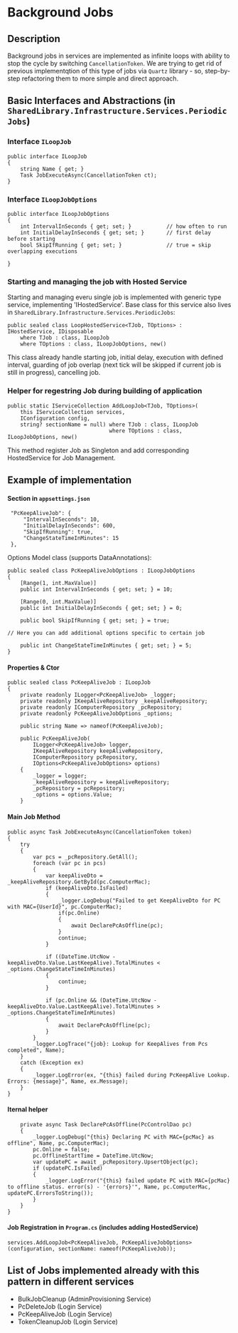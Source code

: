 # Background Jobs

## Description

Background jobs in services are implemented as infinite loops with ability to stop the cycle by switching `CancellationToken`. We are trying to get rid of previous implementqtion of this type of jobs via `Quartz` library - so, step-by-step refactoring them to more simple and direct approach.

## Basic Interfaces and Abstractions (in `SharedLibrary.Infrastructure.Services.PeriodicJobs`)

### Interface `ILoopJob`

```
public interface ILoopJob
{
    string Name { get; }
    Task JobExecuteAsync(CancellationToken ct);
}
```

### Interface `ILoopJobOptions`

```
public interface ILoopJobOptions
{
    int IntervalInSeconds { get; set; }           // how often to run
    int InitialDelayInSeconds { get; set; }       // first delay before starting
    bool SkipIfRunning { get; set; }              // true = skip overlapping executions

}
```

### Starting and managing the job with Hosted Service

Starting and managing everu single job is implemented with generic type service, implementing 'IHostedService'. Base class for this service also lives in `SharedLibrary.Infrastructure.Services.PeriodicJobs`:

```
public sealed class LoopHostedService<TJob, TOptions> : IHostedService, IDisposable
    where TJob : class, ILoopJob
    where TOptions : class, ILoopJobOptions, new()
```

This class already handle starting job, initial delay, execution with defined interval, guarding of job overlap (next tick will be skipped if current job is still in progress), cancelling job.

### Helper for regestring Job during building of application

```
public static IServiceCollection AddLoopJob<TJob, TOptions>(
    this IServiceCollection services,
    IConfiguration config,
    string? sectionName = null) where TJob : class, ILoopJob
                                where TOptions : class, ILoopJobOptions, new()
```

This method register Job as Singleton and add corresponding HostedService for Job Management.

## Example of implementation

#### Section in `appsettings.json`
```
 "PcKeepAliveJob": {
     "IntervalInSeconds": 10,
     "InitialDelayInSeconds": 600,
     "SkipIfRunning": true,
     "ChangeStateTimeInMinutes": 15 
 },
```

Options Model class (supports DataAnnotations):
```
public sealed class PcKeepAliveJobOptions : ILoopJobOptions
{
    [Range(1, int.MaxValue)]
    public int IntervalInSeconds { get; set; } = 10;

    [Range(0, int.MaxValue)]
    public int InitialDelayInSeconds { get; set; } = 0;

    public bool SkipIfRunning { get; set; } = true;

// Here you can add additional options specific to certain job

    public int ChangeStateTimeInMinutes { get; set; } = 5;
}
```

#### Properties & Ctor
```
public sealed class PcKeepAliveJob : ILoopJob
{
    private readonly ILogger<PcKeepAliveJob> _logger;
    private readonly IKeepAliveRepository _keepAliveRepository;
    private readonly IComputerRepository _pcRepository;
    private readonly PcKeepAliveJobOptions _options;

    public string Name => nameof(PcKeepAliveJob);

    public PcKeepAliveJob(
        ILogger<PcKeepAliveJob> logger,
        IKeepAliveRepository keepAliveRepository, 
        IComputerRepository pcRepository, 
        IOptions<PcKeepAliveJobOptions> options)
    {
        _logger = logger;
        _keepAliveRepository = keepAliveRepository;
        _pcRepository = pcRepository;
        _options = options.Value;
    }
```

#### Main Job Method
```
public async Task JobExecuteAsync(CancellationToken token)
{
    try
    {
        var pcs = _pcRepository.GetAll();
        foreach (var pc in pcs)
        {
            var keepAliveDto = _keepAliveRepository.GetById(pc.ComputerMac);
            if (keepAliveDto.IsFailed)
            {
                _logger.LogDebug("Failed to get KeepAliveDto for PC with MAC={UserId}", pc.ComputerMac);
                if(pc.Online)
                {
                    await DeclarePcAsOffline(pc);
                }
                continue;
            }

            if ((DateTime.UtcNow - keepAliveDto.Value.LastKeepAlive).TotalMinutes < _options.ChangeStateTimeInMinutes)
            {
                continue;
            }

            if (pc.Online && (DateTime.UtcNow - keepAliveDto.Value.LastKeepAlive).TotalMinutes > _options.ChangeStateTimeInMinutes)
            {
                await DeclarePcAsOffline(pc);
            }
        }
        _logger.LogTrace("{job}: Lookup for KeepAlives from Pcs completed", Name);
    }
    catch (Exception ex)
    {
        _logger.LogError(ex, "{this} failed during PcKeepAlive Lookup. Errors: {message}", Name, ex.Message);
    }
}
```

#### Iternal helper
```
    private async Task DeclarePcAsOffline(PcControlDao pc)
    {
        _logger.LogDebug("{this} Declaring PC with MAC={pcMac} as offline", Name, pc.ComputerMac);
        pc.Online = false;
        pc.OfflineStartTime = DateTime.UtcNow;
        var updatePC = await _pcRepository.UpsertObject(pc);
        if (updatePC.IsFailed)
        {
            _logger.LogError("{this} failed update PC with MAC={pcMac} to offline status. error(s) - '{errors}'", Name, pc.ComputerMac, updatePC.ErrorsToString());
        }
    }
}
```

#### Job Registration in `Program.cs` (includes adding HostedService)

```
services.AddLoopJob<PcKeepAliveJob, PcKeepAliveJobOptions>(configuration, sectionName: nameof(PcKeepAliveJob));
```


## List of Jobs implemented already with this pattern in different services

-   BulkJobCleanup (AdminProvisioning Service)
-   PcDeleteJob (Login Service)
-   PcKeepAliveJob (Login Service)
-   TokenCleanupJob (Login Service)
